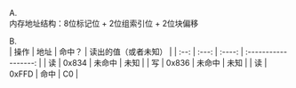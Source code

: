 A. <br/>
内存地址结构：8位标记位 + 2位组索引位 + 2位块偏移 <br/>

B. <br/>
| 操作 | 地址  | 命中？ | 读出的值（或者未知） |
| :--: | :---: | :----: | :------------------: |
|  读  | 0x834 | 未命中 |         未知         |
|  写  | 0x836 | 未命中 |         未知         |
|  读  | 0xFFD |  命中  |          C0          |